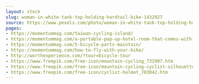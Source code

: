```yaml
---
layout: stock
slug: woman-in-white-tank-top-holding-hardtail-bike-1432927
source: https://www.pexels.com/photo/woman-in-white-tank-top-holding-hardtail-bike-1432927/
pages:
- https://momentummag.com/taiwan-cycling-island/
- https://momentummag.com/a-portable-pop-up-hotel-room-that-comes-with-a-bicycle/
- https://momentummag.com/5-bicycle-parts-maintain/
- https://momentummag.com/how-to-fly-with-your-bike/
- http://worthexperience.com/?tour=bicycle-tour
- https://www.freepik.com/free-icon/mountain-cycling_732997.htm
- https://www.freepik.com/free-icon/mountain-cycling-cyclist-silhouette_729442.htm
- https://www.freepik.com/free-icon/cyclist-helmet_703042.htm
---
```

